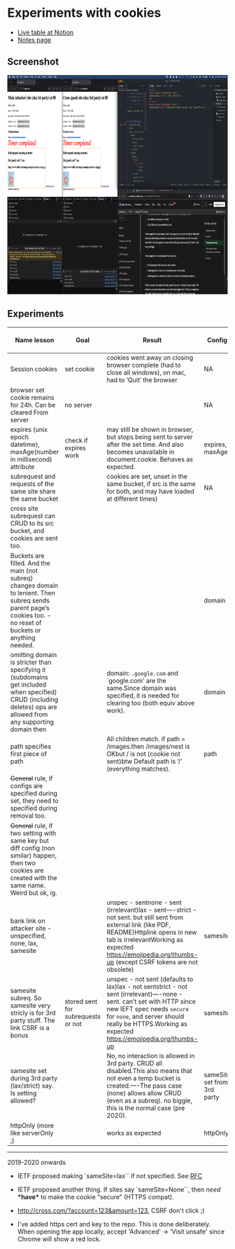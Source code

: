 # Experiments with cookies

- [Live table at Notion](https://www.notion.so/Experiments-with-cookies-9bfd4f4d46494084b14af6fb36cc072a?pvs=4)
- [Notes page](https://github.com/sanjar-notes/nodejs/blob/1c6eb89feaff0e3bcd92395573b2dbcf9fbb0b95/home/4_resource_itineraries/2_Node_js_complete_guide_academind/14_Sessions_and_Cookies/235_Cookie_experiments.md)

## Screenshot

<img src="Pasted_image_20231022011359.png" height="500px" alt="screeshot-debug" />

## Experiments

| Name lesson                                                                                                                                                      | Goal                               | Result                                                                                                                                                                                                                                                    | Config                      | 3rd party ? | subReq ? | Tags |
| ---------------------------------------------------------------------------------------------------------------------------------------------------------------- | ---------------------------------- | --------------------------------------------------------------------------------------------------------------------------------------------------------------------------------------------------------------------------------------------------------- | --------------------------- | ----------- | -------- | ---- |
| Session cookies                                                                                                                                                  | set cookie                         | cookies went away on closing browser complete (had to close all windows), on mac, had to ‘Quit’ the browser                                                                                                                                               | NA                          | No          | dc       |      |
| browser set cookie remains for 24h. Can be cleared From server                                                                                                   | no server                          |                                                                                                                                                                                                                                                           | NA                          | No          | dc       |      |
| expires (unix epoch datetime), maxAge(number in millisecond) attribute                                                                                           | check if expires work              | may still be shown in browser, but stops being sent to server after the set time. And also becomes unavailable in document.cookie. Behaves as expected.                                                                                                   | expires, maxAge             | No          |          |      |
| subrequest and requests of the same site share the same bucket                                                                                                   |                                    | cookies are set, unset in the same bucket, if src is the same for both, and may have loaded at different times)                                                                                                                                           | NA                          | No          | yes      |      |
| cross site subrequest can CRUD to its src bucket, and cookies are sent too.                                                                                      |                                    |                                                                                                                                                                                                                                                           |                             | Yes         | yes      |      |
| Buckets are filled. And the main (not subreq) changes domain to lenient. Then subreq sends parent page’s cookies too. - no reset of buckets or anything needed.  |                                    |                                                                                                                                                                                                                                                           | domain                      | No          |          |      |
| omitting domain is stricter than specifying it (subdomains get included when specified) CRUD (including deletes) ops are allowed from any supporting domain then |                                    | domain: `.google.com` and `google.com' are the same.Since domain was specified, it is needed for clearing too (both equiv above work).                                                                                                                    | domain                      | No          |          |      |
| path specifies first piece of path                                                                                                                               |                                    | All children match. if path = /images.then /images/nest is OKbut / is not (cookie not sent)btw Default path is ‘/’ (everything matches).                                                                                                                  | path                        | No          |          |      |
| ~~General~~ rule, if configs are specified during set, they need to specified during removal too.                                                                |                                    |                                                                                                                                                                                                                                                           |                             | No          |          |      |
| ~~General~~ rule, if two setting with same key but diff config (non similar) happen, then two cookies are created with the same name. Weird but ok, ig.          |                                    |                                                                                                                                                                                                                                                           |                             | No          |          |      |
| bank link on attacker site - unspecified, none, lax, samesite                                                                                                    |                                    | unspec - sentnone - sent (irrelevant)lax - sent—-strict - not sent. but still sent from external link (like PDF, README)Httplink opens in new tab is irrelevantWorking as expected https://emojipedia.org/thumbs-up (except CSRF tokens are not obsolete) | samesite                    | Yes         | no       |      |
| samesite subreq. So samesite very stricly is for 3rd party stuff. The link CSRF is a bonus                                                                       | stored sent for subrequests or not | unspec - not sent (defaults to lax)lax - not sentstrict - not sent (irrelevant)—-none - sent. can’t set with HTTP since new IEFT spec needs `secure` for `none`, and server should really be HTTPS.Working as expected https://emojipedia.org/thumbs-up   | samesite                    | Yes         | yes      |      |
| samesite set during 3rd party (lax/strict) say. Is setting allowed?                                                                                              |                                    | No, no interaction is allowed in 3rd party. CRUD all disabled.This also means that not even a temp bucket is created.—-The pass case (none) allows allow CRUD (even as a subreq). no biggie, this is the normal case (pre 2020).                          | sameSite set from 3rd party | Yes         | yes      |      |
| httpOnly (more like serverOnly ;)                                                                                                                                |                                    | works as expected                                                                                                                                                                                                                                         | httpOnly                    | No          |          |      |

---

2019-2020 onwards

- IETF proposed making `sameSite=lax`` if not specified. See [RFC](https://datatracker.ietf.org/doc/html/draft-west-cookie-incrementalism-00)
- IETF proposed another thing. If sites say `sameSite=None``, then _need_ **\***have**\*** to make the cookie “secure” (HTTPS compat).

- http://cross.com/?account=123&amount=123, CSRF don't click ;)
- I've added https cert and key to the repo. This is done deliberately. When opening the app locally, accept 'Advanced' -> 'Visit unsafe' since Chrome will show a red lock.
